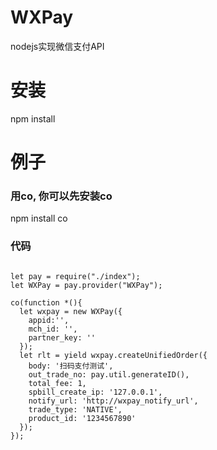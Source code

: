 # WXPay
nodejs实现微信支付API 
# 安装
  npm install
  
# 例子
### 用co, 你可以先安装co
  npm install co
### 代码
<pre>
<code>
let pay = require("./index");
let WXPay = pay.provider("WXPay");

co(function *(){
  let wxpay = new WXPay({
    appid:'',
    mch_id: '',
    partner_key: ''
  });
  let rlt = yield wxpay.createUnifiedOrder({
    body: '扫码支付测试',
    out_trade_no: pay.util.generateID(),
    total_fee: 1,
    spbill_create_ip: '127.0.0.1',
    notify_url: 'http://wxpay_notify_url',
    trade_type: 'NATIVE',
    product_id: '1234567890'
  });
});
</code>
</pre>
